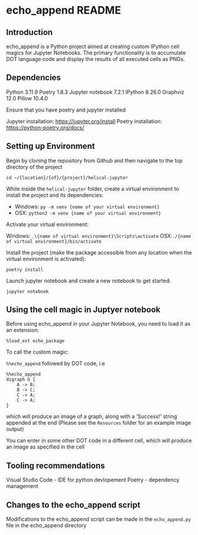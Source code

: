 # echo_append README

## Introduction

echo_append is a Python project aimed at creating custom IPython cell magics for Jupyter Notebooks. The primary functionality is to accumulate DOT language code and display the results of all executed cells as PNGs.

## Dependencies

Python 3.11.9
Poetry 1.8.3
Jupyter notebook 7.2.1
IPython 8.26.0
Graphviz 12.0
Pillow 10.4.0

Ensure that you have poetry and jupyter installed

Jupyter installation: https://jupyter.org/install
Poetry installation: https://python-poetry.org/docs/

## Setting up Environment

Begin by cloning the repository from Github and then navigate to the top directory of the project

`cd ~/{location}/{of}/{project}/helical-jupyter`

While inside the `helical-jupyter` folder, create a virtual environment to install the project and its dependencies:

- Windows: `py -m venv {name of your virtual environment}`
- OSX: `python3 -m venv {name of your virtual environment}`

Activate your virtual environment:

Windows: `.\{name of virtual environment}\Scripts\activate`
OSX:`./{name of virtual environment}/bin/activate`

Install the project (make the package accessible from any location when the virtual environment is activated):

`poetry install`

Launch jupyter notebook and create a new notebook to get started:

`jupyter notebook`

## Using the cell magic in Juptyer notebook

Before using echo_append in your Jupyter Notebook, you need to load it as an extension:

`%load_ext echo_package`

To call the custom magic:

`%%echo_append`
followed by DOT code, i.e

```
%%echo_append
digraph G {
    A -> B;
    B -> C;
    C -> A;
    C -> A;
}
```

which will produce an image of a graph, along with a 'Success!' string appended at the end
(Please see the `Resources` folder for an example image output)

You can enter in some other DOT code in a different cell, which will produce an image as specified in the cell

## Tooling recommendations

Visual Studio Code - IDE for python devlopement
Poetry - dependency management

## Changes to the echo_append script

Modifications to the echo_append script can be made in the `echo_append.py` file in the echo_append directory
